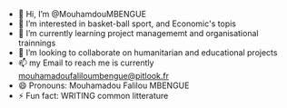 - 👋 Hi, I’m @MouhamdouMBENGUE
- 👀 I’m interested in basket-ball sport, and Economic's topis
- 🌱 I’m currently learning project managememt and organisational trainnings
- 💞️ I’m looking to collaborate on humanitarian and educational projects
- 📫 my Email to reach me is currently mouhamadoufaliloumbengue@pitlook.fr
- 😄 Pronouns: Mouhamadou Falilou MBENGUE
- ⚡ Fun fact: WRITING common litterature

<!---
MouhamdouMBENGUE/MouhamdouMBENGUE is a ✨ special ✨ repository because its `README.md` (this file) appears on your GitHub profile.
You can click the Preview link to take a look at your changes.
--->
